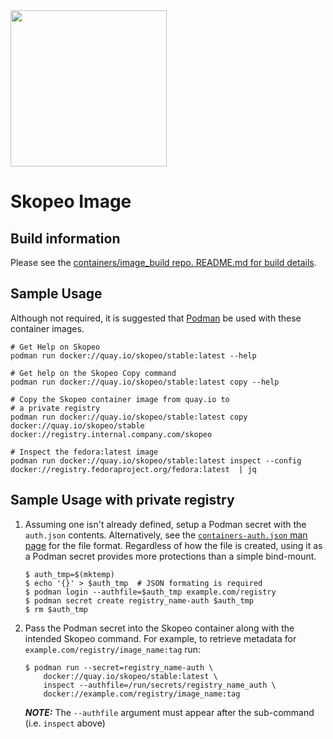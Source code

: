 [comment]: <> (***ATTENTION*** ***WARNING*** ***ALERT*** ***CAUTION*** ***DANGER***)
[comment]: <> ()
[comment]: <> (ANY changes made below, once committed/merged must)
[comment]: <> (be manually copy/pasted -in markdown- into the description)
[comment]: <> (field on Quay at the following locations:)
[comment]: <> ()
[comment]: <> (https://quay.io/repository/containers/skopeo)
[comment]: <> (https://quay.io/repository/skopeo/stable)
[comment]: <> (https://quay.io/repository/skopeo/testing)
[comment]: <> (https://quay.io/repository/skopeo/upstream)
[comment]: <> ()
[comment]: <> (***ATTENTION*** ***WARNING*** ***ALERT*** ***CAUTION*** ***DANGER***)

<img src="https://cdn.rawgit.com/containers/skopeo/main/docs/skopeo.svg" width="250">

# Skopeo Image

## Build information

Please see the [containers/image_build repo. README.md for build
details](https://github.com/containers/image_build/blob/main/README.md).

## Sample Usage

Although not required, it is suggested that [Podman](https://github.com/containers/podman) be used with these container images.

```
# Get Help on Skopeo
podman run docker://quay.io/skopeo/stable:latest --help

# Get help on the Skopeo Copy command
podman run docker://quay.io/skopeo/stable:latest copy --help

# Copy the Skopeo container image from quay.io to
# a private registry
podman run docker://quay.io/skopeo/stable:latest copy docker://quay.io/skopeo/stable docker://registry.internal.company.com/skopeo

# Inspect the fedora:latest image
podman run docker://quay.io/skopeo/stable:latest inspect --config docker://registry.fedoraproject.org/fedora:latest  | jq
```

## Sample Usage with private registry

1. Assuming one isn't already defined, setup a Podman secret with the `auth.json` contents.
   Alternatively, see the [`containers-auth.json` man
   page](https://github.com/containers/image/blob/main/docs/containers-auth.json.5.md)
   for the file format.  Regardless
   of how the file is created, using it as a Podman secret provides more protections than
   a simple bind-mount.

   ```
   $ auth_tmp=$(mktemp)
   $ echo '{}' > $auth_tmp  # JSON formating is required
   $ podman login --authfile=$auth_tmp example.com/registry
   $ podman secret create registry_name-auth $auth_tmp
   $ rm $auth_tmp
   ```

2. Pass the Podman secret into the Skopeo container along with the intended Skopeo command.
   For example, to retrieve metadata for `example.com/registry/image_name:tag` run:

   ```
   $ podman run --secret=registry_name-auth \
       docker://quay.io/skopeo/stable:latest \
       inspect --authfile=/run/secrets/registry_name_auth \
       docker://example.com/registry/image_name:tag
   ```

   ***NOTE:*** The `--authfile` argument must appear after the sub-command (i.e. `inspect` above)

